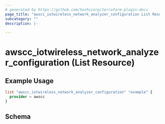 ```yaml
---
# generated by https://github.com/hashicorp/terraform-plugin-docs
page_title: "awscc_iotwireless_network_analyzer_configuration List Resource - terraform-provider-awscc"
subcategory: ""
description: |-
  
---
```


# awscc_iotwireless_network_analyzer_configuration (List Resource)



## Example Usage

```terraform
list "awscc_iotwireless_network_analyzer_configuration" "example" {
  provider = awscc
}
```

<!-- schema generated by tfplugindocs -->
## Schema
